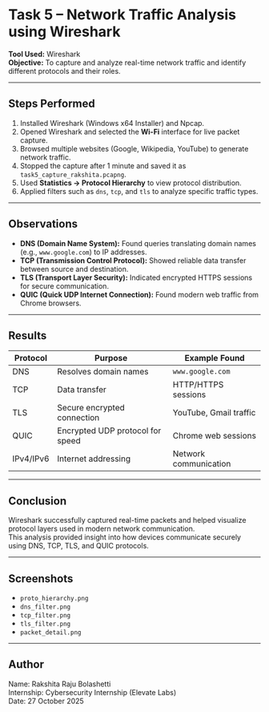 # Task 5 – Network Traffic Analysis using Wireshark

**Tool Used:** Wireshark  
**Objective:** To capture and analyze real-time network traffic and identify different protocols and their roles.

---

## Steps Performed
1. Installed Wireshark (Windows x64 Installer) and Npcap.  
2. Opened Wireshark and selected the **Wi-Fi** interface for live packet capture.  
3. Browsed multiple websites (Google, Wikipedia, YouTube) to generate network traffic.  
4. Stopped the capture after 1 minute and saved it as `task5_capture_rakshita.pcapng`.  
5. Used **Statistics → Protocol Hierarchy** to view protocol distribution.  
6. Applied filters such as `dns`, `tcp`, and `tls` to analyze specific traffic types.

---

## Observations
- **DNS (Domain Name System):** Found queries translating domain names (e.g., `www.google.com`) to IP addresses.  
- **TCP (Transmission Control Protocol):** Showed reliable data transfer between source and destination.  
- **TLS (Transport Layer Security):** Indicated encrypted HTTPS sessions for secure communication.  
- **QUIC (Quick UDP Internet Connection):** Found modern web traffic from Chrome browsers.

---

## Results
| Protocol | Purpose | Example Found |
|-----------|----------|----------------|
| DNS | Resolves domain names | `www.google.com` |
| TCP | Data transfer | HTTP/HTTPS sessions |
| TLS | Secure encrypted connection | YouTube, Gmail traffic |
| QUIC | Encrypted UDP protocol for speed | Chrome web sessions |
| IPv4/IPv6 | Internet addressing | Network communication |

---

## Conclusion
Wireshark successfully captured real-time packets and helped visualize protocol layers used in modern network communication.  
This analysis provided insight into how devices communicate securely using DNS, TCP, TLS, and QUIC protocols.

---

## Screenshots
- `proto_hierarchy.png`
- `dns_filter.png`
- `tcp_filter.png`
- `tls_filter.png`
- `packet_detail.png`

---

## Author
Name: Rakshita Raju Bolashetti  
Internship: Cybersecurity Internship (Elevate Labs)      
Date: 27 October 2025
